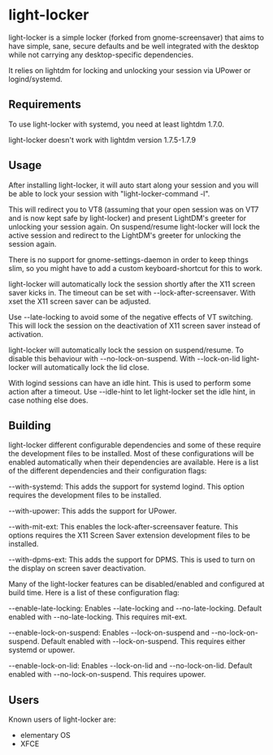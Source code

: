 # light-locker

light-locker is a simple locker (forked from gnome-screensaver) that aims to have simple, sane, secure defaults and be well integrated with the desktop while not carrying any desktop-specific dependencies.

It relies on lightdm for locking and unlocking your session via UPower or logind/systemd.


## Requirements

To use light-locker with systemd, you need at least lightdm 1.7.0.

light-locker doesn't work with lightdm version 1.7.5-1.7.9

## Usage

After installing light-locker, it will auto start along your session and you will be able to lock your session with "light-locker-command -l".

This will redirect you to VT8 (assuming that your open session was on VT7 and is now kept safe by light-locker) and present LightDM's greeter for unlocking your session again.
On suspend/resume light-locker will lock the active session and redirect to the LightDM's greeter for unlocking the session again.

There is no support for gnome-settings-daemon in order to keep things slim, so you might have to add a custom keyboard-shortcut for this to work.

light-locker will automatically lock the session shortly after the X11 screen saver kicks in. The timeout can be set with --lock-after-screensaver. With xset the X11 screen saver can be adjusted.

Use --late-locking to avoid some of the negative effects of VT switching. This will lock the session on the deactivation of X11 screen saver instead of activation.

light-locker will automatically lock the session on suspend/resume. To disable this behaviour with --no-lock-on-suspend.
With --lock-on-lid light-locker will automatically lock the lid close.

With logind sessions can have an idle hint. This is used to perform some action after a timeout. Use --idle-hint to let light-locker set the idle hint, in case nothing else does.


## Building

light-locker different configurable dependencies and some of these require the development files to be installed.
Most of these configurations will be enabled automatically when their dependencies are available.
Here is a list of the different dependencies and their configuration flags:

  --with-systemd: This adds the support for systemd logind. This option requires the development files to be installed.

  --with-upower: This adds the support for UPower.

  --with-mit-ext: This enables the lock-after-screensaver feature. This options requires the X11 Screen Saver extension development files to be installed.

  --with-dpms-ext: This adds the support for DPMS. This is used to turn on the display on screen saver deactivation.

Many of the light-locker features can be disabled/enabled and configured at build time. Here is a list of these configuration flag:

  --enable-late-locking: Enables --late-locking and --no-late-locking. Default enabled with --no-late-locking. This requires mit-ext.

  --enable-lock-on-suspend: Enables --lock-on-suspend and --no-lock-on-suspend. Default enabled with --lock-on-suspend. This requires either systemd or upower.

  --enable-lock-on-lid: Enables --lock-on-lid and --no-lock-on-lid. Default enabled with --no-lock-on-suspend. This requires upower.

## Users

Known users of light-locker are:

  * elementary OS
  * XFCE
